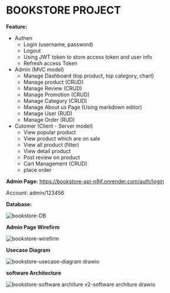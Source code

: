# BOOKSTORE PROJECT
**Feature:**
- Authen
  + Login (username, password)
  + Logout
  + Using JWT token to store access token and user info
  + Refresh access Token
- Admin (MVC model)
  + Manage Dashboard (top product, top category, chart)
  + Manage product (CRUD)
  + Manage Review (CRUD)
  + Manage Promotion (CRUD)
  + Manage Category (CRUD)
  + Manage About us Page (Using markdown editor)
  + Manage User (RUD)
  + Manage Order (RUD)
- Cutomer (Client - Server model)
  + View popular product
  + View product which are on sale
  + View all product (filter)
  + View detail product
  + Post review on product
  + Cart Management (CRUD)
  + place order
 
**Admin Page:**
https://bookstore-api-n9jf.onrender.com/auth/login

Account: admin/123456
  
**Database:**

![bookstore-DB](https://github.com/user-attachments/assets/154e3872-9413-41f9-9587-be173dd4e259)

**Admin Page Wirefirm**

![bookstore-wirefirm](https://github.com/Tin542/bookstore-API/assets/60846693/c2d47551-6da8-4d17-a022-bbf3474ba0ad)

**Usecase Diagram**

![bookstore-usecase-diagram drawio](https://github.com/Tin542/bookstore-API/assets/60846693/02608733-68f3-43fc-871c-c1f6026d9c7c)

**software Architecture**

![bookstore-software architure v2-software architure drawio](https://github.com/user-attachments/assets/fb769ce6-2a2a-4db4-95fa-f0a503f22b33)

